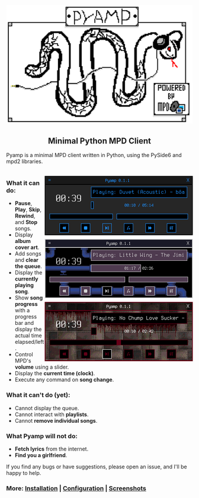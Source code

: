 <h3 align="center"><img src="img/doc/pyamp_logo_scaled.png" width="700px" alt="Pyamp logo"></h3>
<h2 align="center">Minimal Python MPD Client</h2>

Pyamp is a minimal MPD client written in Python, using the PySide6 and mpd2 libraries.  
<br>

<img src="img/doc/pyamp_main1.png" alt="Main window" width="400px" align="right" style="image-rendering: pixelated;">

### What it can do:
- **Pause**, **Play**, **Skip**, **Rewind**, and **Stop** songs.
- Display **album cover art**.
- Add songs and **clear the queue**.
- Display the **currently playing song**.
- Show **song progress** with a progress bar and display the actual time elapsed/left.
- Control MPD's **volume** using a slider.
- Display the **current time (clock)**.
- Execute any command on **song change**.

### What it can't do (yet):
- Cannot display the queue.
- Cannot interact with **playlists**.
- Cannot **remove individual songs**.

### What Pyamp will **not** do:
- **Fetch lyrics** from the internet.
- **Find you a girlfriend**.  

If you find any bugs or have suggestions, please open an issue, and I'll be happy to help.
### More: [Installation](doc/install.md) | [Configuration](doc/config.md) | [Screenshots](doc/screenshots.md)
